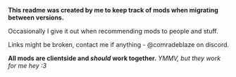 **This readme was created by me to keep track of mods when migrating between versions.** 

Occasionally I give it out when recommending mods to people and stuff.

Links might be broken, contact me if anything - @comradeblaze on discord.

**All mods are clientside and *should* work together.**
*YMMV, but they work for me hey :3*



